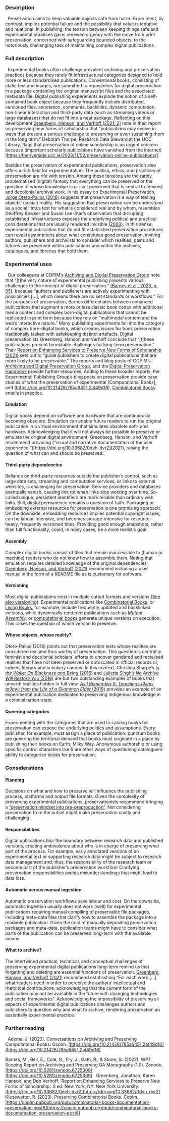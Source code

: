 ### Description
 
Preservation aims to keep valuable objects safe from harm. Experiment, by contrast, implies potential failure and the possibility that value is tentative and relational. In publishing, the tension between keeping things safe and experimental practices gains renewed urgency with the move from print preservation, concerned with safeguarding bounded objects, to the notoriously challenging task of maintaining complex digital publications. 
 
### Full description
 
Experimental books often challenge prevalent archiving and preservation practices because they rarely fit infrastructural categories designed to hold more or less standardised publications. Conventional books, consisting of static text and images, are submitted to repositories for digital preservation in a package containing the original manuscript files and the associated metadata file. Digital publishing experiments explode the notion of a self-contained book object because they frequently include distributed, versioned files, annotation, comments, backlinks, dynamic computation, non-linear interaction and third-party data (such as streaming videos or large databases) that do not fit into a neat package. Reflecting on this development [Greenberg, Hanson, and Verhoff (2021: 2)](https://doi.org/10.33682/0dvh-dvr2) note in their report on preserving new forms of scholarship that “publications may evolve in ways that present a serious challenge to preserving or even sustaining them in the long term.” Deborah Thorpe, Research Data Steward at the UCC Library, flags that preservation of online scholarship is an urgent concern because (important scholarly publications have vanished from the internet)[https://theriverside.ucc.ie/2023/11/02/preservation-online-publications/].
 
Besides the preservation of experimental publications, preservation also offers a rich field for experimentation. The politics, ethics, and practices of preservation are rife with tension. Among these tensions are the rarely problematised (digital) fantasy that everything can be preserved or the question of whose knowledge is or isn’t preserved that is central to feminist and decolonial archival work. In his essay on Experimental Preservation, [Jorge Otero-Pailos (2016)](https://doi.org/10.22269/160913) suggests that preservation is a way of testing objects’ (social) reality. His suggestion that preservation can be understood as a social litmus test for what is considered real and by whom, resembles Geoffrey Bowker and Susan Lee-Star’s observation that disrupting established infrastructures exposes the underlying political and practical considerations that are usually rendered invisible [(2000)](https://doi.org/10.7551/mitpress/6352.001.0001). In this sense, experimental publication that do not fit established preservation procedures can reveal assumptions about what constitutes good preservation, inviting authors, publishers and archivists to consider which realities, pasts and futures are preserved within publications and within the archives, catalogues, and libraries that hold them. 

### Experimental uses
 
Our colleagues at COPIM’s [Archiving and Digital Preservation Group](https://copim.pubpub.org/archiving-and-digital-preservation) note that “[t]he very nature of experimental publishing presents various challenges to the concept of digital preservation.” [(Barnes et al., 2023, p. 95)](https://doi.org/10.5281/ZENODO.7876048), because “authors and publishers are actively experimenting with possibilities […], which means there are no set standards or workflows.” For the purposes of preservation, Barnes differentiates between enhanced publications that augment a more or less classic book codex with additional media content and complex born-digital publications that cannot be replicated in print form because they rely on “multimodal content and the web’s interactive nature.” Many publishing experiments fall into the category of complex born-digital books, which creates issues for book preservation traditionally tasked with safekeeping distinct artefacts. Digital preservationists Greenberg, Hanson and Verhoff conclude that “[t]hese publications present formidable challenges for long-term preservation.” Their [Report on Enhancing Services to Preserve New Forms of Scholarship (2021)](https://doi.org/10.33682/0dvh-dvr2) sets out to “guide publishers to create digital publications that are more likely to be preservable.” The reports and blog posts of COPIM’s [Archiving and Digital Preservation Group](https://copim.pubpub.org/archiving-and-digital-preservation), and the [Digital Preservation Handbook](https://www.dpconline.org/handbook) provide further resources. Adding to these broader reports, the Experimental Publishing Group’s blog posts on preservation provide case studies of what the preservation of experimental [Computational Books], and (https://doi.org/10.21428/785a6451.2af49d16), [Combinatorial Books](https://copim.pubpub.org/pub/combinatorial-books-documentation-preservation-post8) entails in practice. 

#### Emulation

Digital books depend on software and hardware that are continuously becoming obsolete. Emulation can enable future readers to run the original publication in a virtual environment that simulates obsolete soft- and hardware. Acknowledging that it will not always be possible to preserve or emulate the original digital environment, Greenberg, Hanson, and Verhoff recommend providing (“visual and narrative documentation of the user experience ”)[https://doi.org/10.33682/0dvh-dvr2](2021), raising the question of what can and should be preserved. 

#### Third-party dependencies

Reliance on third-party resources outside the publisher’s control, such as large data sets, streaming and computation services, or links to external websites, is challenging for preservation. Service providers and databases eventually vanish, causing link rot when links stop working over time. So-called unique, persistent identifiers are more reliable than ordinary web links. Still, digital permanence remains a question of faith. Packaging or embedding external resources for preservation is one promising approach. On the downside, embedding resources implies potential copyright issues, can be labour-intensive, and becomes storage-intensive for resource-heavy, frequently versioned titles. Providing good enough snapshots, rather than full functionality, could, in many cases, be a more realistic goal. 

#### Assembly

Complex digital books consist of files that remain inaccessible to (human or machine) readers who do not know how to assemble them. Noting that emulation requires detailed knowledge of the original dependencies [Greenberg, Hanson, and Verhoff (2021)](https://doi.org/10.33682/0dvh-dvr2) recommend including a user manual in the form of a README file as is customary for software.

#### Versioning 

Most digital publications exist in multiple output formats and versions ([See also versioning](https://compendium.copim.ac.uk/practices/66)). Experimental publications like [Combinatorial Books](https://copim.pubpub.org/pub/combinatorial-books-documentation-preservation-post8), or [Living Books](https://compendium.copim.ac.uk/books?view=None&practice=&year=&typology=living), for example, include frequently updated and backlinked versions, while dynamically rendered publications such as [*Mutant Assembly*](http://mutantassembly.net), or [computational books](https://compendium.copim.ac.uk/books?view=None&practice=&year=&typology=computational) generate unique versions on execution. This raises the question of which version to preserve.

#### Whose objects, whose reality? 

Otero-Pailos (2016) points out that preservation tests whose realities are considered real and thus worthy of preservation. This question is central to feminist and decolonial scholars’ efforts to uncover gendered and racialised realities that have not been preserved or obfuscated in official records or, indeed, literary and scholarly canons. In this context, Christina Sharpe’s [*In the Wake: On Blackness and Being* (2016)](https://www.dukeupress.edu/in-the-wake) and [Julietta Singh’s *No Archive Will Restore You* (2018)](https://doi.org/10.21983/P3.0231.1.00) are but two outstanding examples of books that unearth realities hidden in full view. [*As I Remember It: Teachings (Ɂəms tɑɁɑw) from the Life of a Sliammon Elder* (2019)](https://compendium.copim.ac.uk/books/94) provides an example of an experimental publication dedicated to preserving indigenous knowledge in a colonial nation-state. 

#### Queering categories

Experimenting with the categories that are used to catalog books for preservation can expose the underlying politics and assumptions. Every publisher, for example, must assign a place of publication. punctum books are queering the territorial demand that books must originate in a place by publishing their books on Earth, Milky Way. Anonymous authorship or using specific control characters like $ are other ways of questioning cataloguers’ ability to categorise books for preservation.

### Considerations 

#### Planning

Decisions on what and how to preserve will influence the publishing process, platforms and output file formats. Given the complexity of preserving experimental publications, preservationists recommend bringing a [“preservation mindset into pre-preproduction”](https://doi.org/10.33682/0dvh-dvr2). Not considering preservation from the outset might make preservation costly and challenging. 

#### Responsibilities

Digital publications blur the boundary between research data and published versions, creating ambivalence about who is in charge of preserving what part of the process. For example, early annotated versions of an experimental text or supporting research data might be subject to research data management and, thus, the responsibility of the research team or become part of the publisher’s preservation workflow. Clarifying preservation responsibilities avoids misunderstandings that might lead to data loss. 

#### Automatic versus manual ingestion

Automatic preservation workflows save labour and cost. On the downside, automatic ingestion usually does not work (well) for experimental publications requiring manual compiling of preservable file packages, including meta-data files that clarify how to assemble the package into a readable publication. Given the cost of manually depositing preservation packages and meta-data, publication teams might have to consider what parts of the publication can be preserved long-term with the available means.

#### What to archive? 

The intertwined practical, technical, and conceptual challenges of preserving experimental digital publications long-term remind us that forgetting and deleting are essential functions of preservation. [Greenberg, Hanson, and Verhoff (2021)](https://doi.org/10.33682/0dvh-dvr2) recommend establishing “For each work […] what readers need in order to perceive the authors’ intellectual and rhetorical contributions, acknowledging that the current form of the publication may not be available in the future with changing technologies and social frameworks”. Acknowledging the impossibility of preserving all aspects of experimental digital publications challenges authors and publishers to question why and what to archive, rendering preservation an essentially experimental practice. 
 
### Further reading
 
Adema, J. (2023). Conversations on Archiving and Preserving Computational Books. Copim. [https://doi.org/10.21428/785a6451.2af49d16](https://doi.org/10.21428/785a6451.2af49d16)

Barnes, M., Bell, E., Cole, G., Fry, J., Gatti, R., & Stone, G. (2022). WP7 Scoping Report on Archiving and Preserving OA Monographs (1.0). Zenodo. [https://doi.org/10.5281/zenodo.6725309](https://doi.org/10.5281/zenodo.6725309)
 
Greenberg, Jonathan, Karen Hanson, and Deb Verhoff. ‘Report on Enhancing Services to Preserve New Forms of Scholarship’. 0 ed. New York, NY: New York University. [https://doi.org/10.33682/0dvh-dvr2](https://doi.org/10.33682/0dvh-dvr2)
 
Kiesewetter, R. (2023). Preserving Combinatorial Books. Copim. [https://copim.pubpub.org/pub/combinatorial-books-documentation-preservation-post8](https://copim.pubpub.org/pub/combinatorial-books-documentation-preservation-post8)
